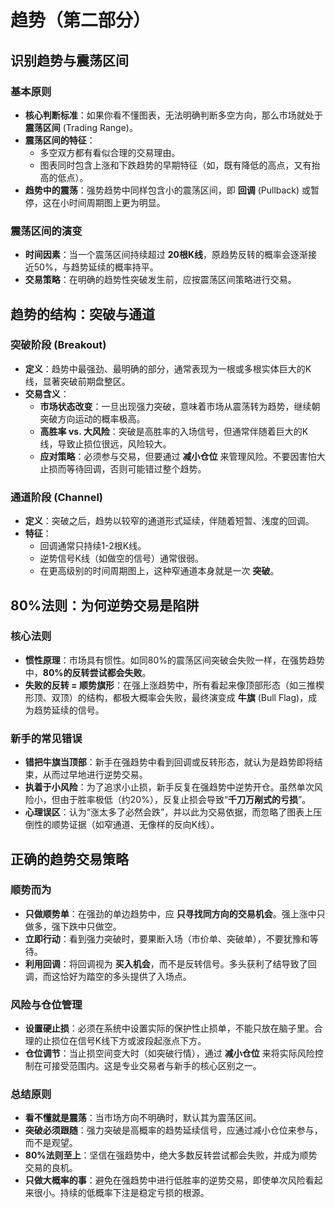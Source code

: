 # 趋势（第二部分）

## 识别趋势与震荡区间

### 基本原则
-   **核心判断标准**：如果你看不懂图表，无法明确判断多空方向，那么市场就处于 **震荡区间** (Trading Range)。
-   **震荡区间的特征**：
    -   多空双方都有看似合理的交易理由。
    -   图表同时包含上涨和下跌趋势的早期特征（如，既有降低的高点，又有抬高的低点）。
-   **趋势中的震荡**：强势趋势中同样包含小的震荡区间，即 **回调** (Pullback) 或暂停，这在小时间周期图上更为明显。

### 震荡区间的演变
-   **时间因素**：当一个震荡区间持续超过 **20根K线**，原趋势反转的概率会逐渐接近50%，与趋势延续的概率持平。
-   **交易策略**：在明确的趋势性突破发生前，应按震荡区间策略进行交易。

## 趋势的结构：突破与通道

### 突破阶段 (Breakout)
-   **定义**：趋势中最强劲、最明确的部分，通常表现为一根或多根实体巨大的K线，显著突破前期盘整区。
-   **交易含义**：
    -   **市场状态改变**：一旦出现强力突破，意味着市场从震荡转为趋势，继续朝突破方向运动的概率极高。
    -   **高胜率 vs. 大风险**：突破是高胜率的入场信号，但通常伴随着巨大的K线，导致止损位很远，风险较大。
    -   **应对策略**：必须参与交易，但要通过 **减小仓位** 来管理风险。不要因害怕大止损而等待回调，否则可能错过整个趋势。

### 通道阶段 (Channel)
-   **定义**：突破之后，趋势以较窄的通道形式延续，伴随着短暂、浅度的回调。
-   **特征**：
    -   回调通常只持续1-2根K线。
    -   逆势信号K线（如做空的信号）通常很弱。
    -   在更高级别的时间周期图上，这种窄通道本身就是一次 **突破**。

## 80%法则：为何逆势交易是陷阱

### 核心法则
-   **惯性原理**：市场具有惯性。如同80%的震荡区间突破会失败一样，在强势趋势中，**80%的反转尝试都会失败**。
-   **失败的反转 = 顺势旗形**：在强上涨趋势中，所有看起来像顶部形态（如三推楔形顶、双顶）的结构，都极大概率会失败，最终演变成 **牛旗** (Bull Flag)，成为趋势延续的信号。

### 新手的常见错误
-   **错把牛旗当顶部**：新手在强趋势中看到回调或反转形态，就认为是趋势即将结束，从而过早地进行逆势交易。
-   **执着于小风险**：为了追求小止损，新手反复在强趋势中逆势开仓。虽然单次风险小，但由于胜率极低（约20%），反复止损会导致“**千刀万剐式的亏损**”。
-   **心理误区**：认为“涨太多了必然会跌”，并以此为交易依据，而忽略了图表上压倒性的顺势证据（如窄通道、无像样的反向K线）。

## 正确的趋势交易策略

### 顺势而为
-   **只做顺势单**：在强劲的单边趋势中，应 **只寻找同方向的交易机会**。强上涨中只做多，强下跌中只做空。
-   **立即行动**：看到强力突破时，要果断入场（市价单、突破单），不要犹豫和等待。
-   **利用回调**：将回调视为 **买入机会**，而不是反转信号。多头获利了结导致了回调，而这恰好为踏空的多头提供了入场点。

### 风险与仓位管理
-   **设置硬止损**：必须在系统中设置实际的保护性止损单，不能只放在脑子里。合理的止损位在信号K线下方或波段起涨点下方。
-   **仓位调节**：当止损空间变大时（如突破行情），通过 **减小仓位** 来将实际风险控制在可接受范围内。这是专业交易者与新手的核心区别之一。

### 总结原则
-   **看不懂就是震荡**：当市场方向不明确时，默认其为震荡区间。
-   **突破必须跟随**：强力突破是高概率的趋势延续信号，应通过减小仓位来参与，而不是观望。
-   **80%法则至上**：坚信在强趋势中，绝大多数反转尝试都会失败，并成为顺势交易的良机。
-   **只做大概率的事**：避免在强趋势中进行低胜率的逆势交易，即使单次风险看起来很小。持续的低概率下注是稳定亏损的根源。